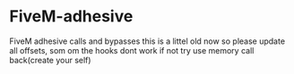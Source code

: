 # FiveM-adhesive
FiveM adhesive calls and bypasses
this is a littel old now so please update all offsets, som om the hooks dont work if not try use memory call back(create your self)
